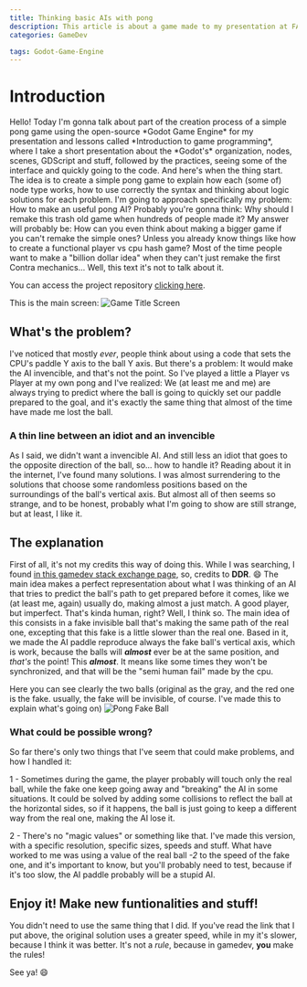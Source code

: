 ```yaml
---
title: Thinking basic AIs with pong
description: This article is about a game made to my presentation at FAETERJ (Faculdade de Educação Tecnológica do Rio de Janeiro)
categories: GameDev

tags: Godot-Game-Engine
---
```


# Introduction

<p> Hello! Today I'm gonna talk about part of the creation process of a simple pong game using the open-source *Godot Game Engine* for my 
presentation and lessons called *Introduction to game programming*, where I take a short presentation about the *Godot's* organization, 
nodes, scenes, GDScript and stuff, followed by the practices, seeing some of the interface and quickly going to the code. And here's when 
the thing start. The idea is to create a simple pong game to explain how each (some of) node type works, how to use correctly the syntax 
and thinking about logic solutions for each problem. I'm going to approach specifically my problem: How to make an useful pong AI?
   Probably you're gonna think: Why should I remake this trash old game when hundreds of people made it?
   My answer will probably be: How can you even think about making a bigger game if you can't remake the simple ones? Unless you already know
things like how to create a functional player vs cpu hash game? Most of the time people want to make a "billion dollar idea" when they can't just remake the first Contra mechanics... Well, this text it's not to talk about it.

You can access the project repository [clicking here](https://github.com/lcrabbit/FAETERJ-Simple-Pong-Project).

This is the main screen:
![Game Title Screen](http://www.lcrabbit.com/img/pong/pong_title.png)

## What's the problem?
I've noticed that mostly *ever*, people think about using a code that sets the CPU's paddle Y axis to the ball Y axis. But there's a
problem: It would make the AI invencible, and that's not the point. So I've played a little a Player vs Player at my own pong and I've realized: 
We (at least me and me) are always trying to predict where the ball is going to quickly set our paddle prepared to the goal, and it's 
exactly the same thing that almost of the time have made me lost the ball.

### A thin line between an idiot and an invencible
<p> As I said, we didn't want a invencible AI. And still less an idiot that goes to the opposite direction of the ball, so... how to handle it?
Reading about it in the internet, I've found many solutions. I was almost surrendering to the solutions that choose some randomless positions based on the surroundings of the ball's vertical axis. But almost all of then seems so strange, and to be honest, probably what I'm going to show are still strange, but at least, I like it.

## The explanation
First of all, it's not my credits this way of doing this. While I was searching, I found [in this gamedev stack exchange page](https://gamedev.stackexchange.com/questions/57352/imperfect-pong-ai), so, credits to **DDR**. :smile:
The main idea makes a perfect representation about what I was thinking of an AI that tries to predict the ball's path to get prepared before it comes, like we (at least me, again) usually do, making almost a just match. A good player, but imperfect. That's kinda human, right? Well, I think so.
   The main idea of this consists in a fake invisible ball that's making the same path of the real one, excepting that this fake is a little 
slower than the real one.
Based in it, we made the AI paddle reproduce always the fake ball's vertical axis, which is work, because the balls will ***almost*** ever be at the same position, and *that's* the point! This ***almost***. It means like some times they won't be synchronized, and that will be the "semi human fail" made by the cpu.

Here you can see clearly the two balls (original as the gray, and the red one is the fake. usually, the fake will be invisible, of course. I've made this to explain what's going on)
![Pong Fake Ball](http://www.lcrabbit.com/img/pong/pong_fakeb.png)

### What could be possible wrong?
So far there's only two things that I've seem that could make problems, and how I handled it:

1 - Sometimes during the game, the player probably will touch only the real ball, while the fake one keep going away and "breaking" the AI in some situations. It could be solved by adding some collisions to reflect the ball at the horizontal sides, so if it happens, the ball is just going to keep a different way from the real one, making the AI lose it.

2 - There's no "magic values" or something like that. I've made this version, with a specific resolution, specific sizes, speeds and stuff. What have worked to me was using a value of the real ball *-2* to the speed of the fake one, and it's important to know, but you'll probably need to test, because if it's too slow, the AI paddle probably will be a stupid AI.

## Enjoy it! Make new funtionalities and stuff!
You didn't need to use the same thing that I did. If you've read the link that I put above, the original solution uses a greater speed, while in my it's slower, because I think it was better. It's not a *rule*, because in gamedev, **you** make the rules!

See ya! :smile:

<!-- more -->